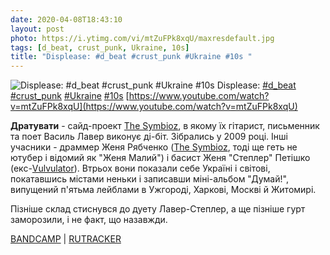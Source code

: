 ```yaml
---
date: 2020-04-08T18:43:10
layout: post
photo: https://i.ytimg.com/vi/mtZuFPk8xqU/maxresdefault.jpg
tags: [d_beat, crust_punk, Ukraine, 10s]
title: "Displease: #d_beat #crust_punk #Ukraine #10s "
---
```

![Displease: #d_beat #crust_punk #Ukraine #10s ](https://i.ytimg.com/vi/mtZuFPk8xqU/maxresdefault.jpg)
Displease: [#d_beat](/tags/#d_beat) [#crust_punk](/tags/#crust_punk) [#Ukraine](/tags/#Ukraine) [#10s](/tags/#10s) [https://www.youtube.com/watch?v=mtZuFPk8xqU](https://www.youtube.com/watch?v=mtZuFPk8xqU)

**Дратувати** - сайд-проект [The Symbioz](/2020-04-04-the-symbioz--hardcore-punk-grindcore-ukraine-10s), в якому їх гітарист, письменник та поет Василь Лавер виконує ді-біт. Зібрались у 2009 році. Інші учасники - драммер Женя Рябченко ([The Symbioz](/2020-01-29-the-symbioz--hardcore-punk-dark-hardcore-hardcore), тоді ще геть не ютубер і відомий як &quot;Женя Малий&quot;) і басист Женя &quot;Степлер&quot; Петішко (екс-[Vulvulator](/2020-02-20-vulvulator--deathgrind-porngrind-ukraine-00s-)). Втрьох вони показали себе Україні і світові, покатавшись містами неньки і записавши міні-альбом &quot;Думай!&quot;, випущений п&#39;ятьма лейблами в Ужгороді, Харкові, Москві й Житомирі.

Пізніше склад стиснувся до дуету Лавер-Степлер, а ще пізніше гурт заморозили, і не факт, що назавжди.

[BANDCAMP](https://trismusrecords.bandcamp.com/album/displease-think) \| [RUTRACKER](https://rutracker.org/forum/viewtopic.php?t=3157855)
